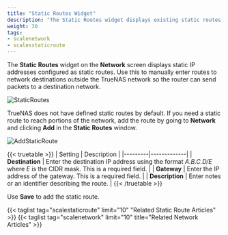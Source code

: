 ```yaml
---
title: "Static Routes Widget"
description: "The Static Routes widget displays existing static routes or sets up new ones."
weight: 30
tags:
- scalenetwork
- scalesstaticroute
---
```


The **Static Routes** widget on the **Network** screen displays static IP addresses configured as static routes. Use this to manually enter routes to network destinations outside the TrueNAS network so the router can send packets to a destination network.

![StaticRoutes](/images/SCALE/Network/StaticRoutes.png "Static Routes")

TrueNAS does not have defined static routes by default.
If you need a static route to reach portions of the network, add the route by going to **Network** and clicking **Add** in the **Static Routes** window.

![AddStaticRoute](/images/SCALE/Network/AddStaticRoute.png "Add Static Route")

{{< truetable >}}
| Setting | Description |
|---------|-------------|
| **Destination** | Enter the destination IP address using the format *A.B.C.D/E* where *E* is the CIDR mask. This is a required field. |
| **Gateway** | Enter the IP address of the gateway. This is a required field. |
| **Description** | Enter notes or an identifier describing the route. |
{{< /truetable >}}

Use **Save** to add the static route.

{{< taglist tag="scalestaticroute" limit="10" "Related Static Route Articles" >}}
{{< taglist tag="scalenetwork" limit="10" title="Related Network Articles" >}}